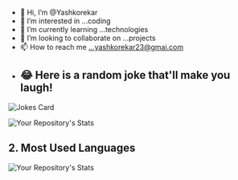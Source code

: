 - 👋 Hi, I’m @Yashkorekar
- 👀 I’m interested in ...coding
- 🌱 I’m currently learning ...technologies
- 💞️ I’m looking to collaborate on ...projects
- 📫 How to reach me ...yashkorekar23@gmai.com
- ## 😂 Here is a random joke that'll make you laugh!
![Jokes Card](https://readme-jokes.vercel.app/api)

![Your Repository's Stats](https://github-readme-stats.vercel.app/api?username=Yashkorekar&show_icons=true)

## 2. Most Used Languages

![Your Repository's Stats](https://github-readme-stats.vercel.app/api/top-langs/?username=Yashkorekar&theme=blue-green)


<!---
Yashkorekar/Yashkorekar is a ✨ special ✨ repository because its `README.md` (this file) appears on your GitHub profile.
You can click the Preview link to take a look at your changes.
--->

